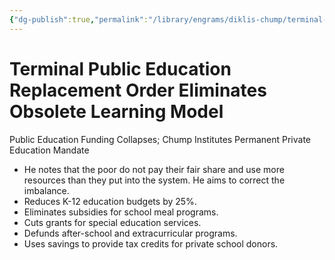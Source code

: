 ```yaml
---
{"dg-publish":true,"permalink":"/library/engrams/diklis-chump/terminal-public-education-replacement-order-eliminates-obsolete-learning-model/","tags":["DC/DOGE","DC/AS6"]}
---
```


# Terminal Public Education Replacement Order Eliminates Obsolete Learning Model
Public Education Funding Collapses; Chump Institutes Permanent Private Education Mandate
- He notes that the poor do not pay their fair share and use more resources than they put into the system. He aims to correct the imbalance.
- Reduces K-12 education budgets by 25%.  
- Eliminates subsidies for school meal programs.  
- Cuts grants for special education services.  
- Defunds after-school and extracurricular programs.  
- Uses savings to provide tax credits for private school donors.
